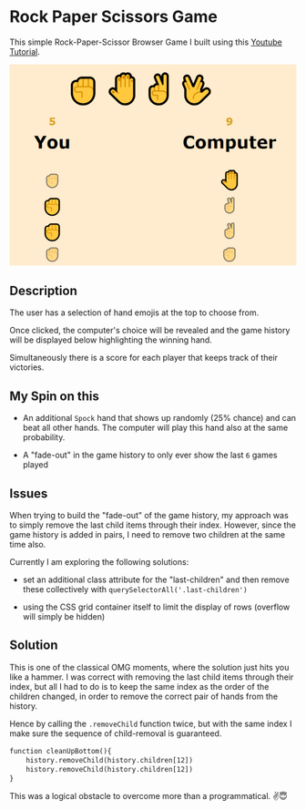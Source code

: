 # Rock Paper Scissors Game 

This simple Rock-Paper-Scissor Browser Game I built using this [Youtube Tutorial](https://youtu.be/1yS-JV4fWqY). 

![Screenshot of Game](screenshot.png)

## Description

The user has a selection of hand emojis at the top to choose from. 

Once clicked, the computer's choice will be revealed and the game history will be displayed below highlighting the winning hand. 

Simultaneously there is a score for each player that keeps track of their victories. 

## My Spin on this

- An additional `Spock` hand that shows up randomly (25% chance) and can beat all other hands. The computer will play this hand also at the same probability. 

- A "fade-out" in the game history to only ever show the last `6` games played

## Issues

When trying to build the "fade-out" of the game history, my approach was to simply remove the last child items through their index.
However, since the game history is added in pairs, I need to remove two children at the same time also.

Currently I am exploring the following solutions: 

- set an additional class attribute for the "last-children" and then remove these collectively with `querySelectorAll('.last-children')`

- using the CSS grid container itself to limit the display of rows (overflow will simply be hidden)

## Solution

This is one of the classical OMG moments, where the solution just hits you like a hammer.
I was correct with removing the last child items through their index, but all I had to do is to keep the same index as the order of the children changed, in order to remove the correct pair of hands from the history. 

Hence by calling the `.removeChild` function twice, but with the same index I make sure the sequence of child-removal is guaranteed. 

```
function cleanUpBottom(){
    history.removeChild(history.children[12])
    history.removeChild(history.children[12])
}
```

This was a logical obstacle to overcome more than a programmatical. ✌😇


